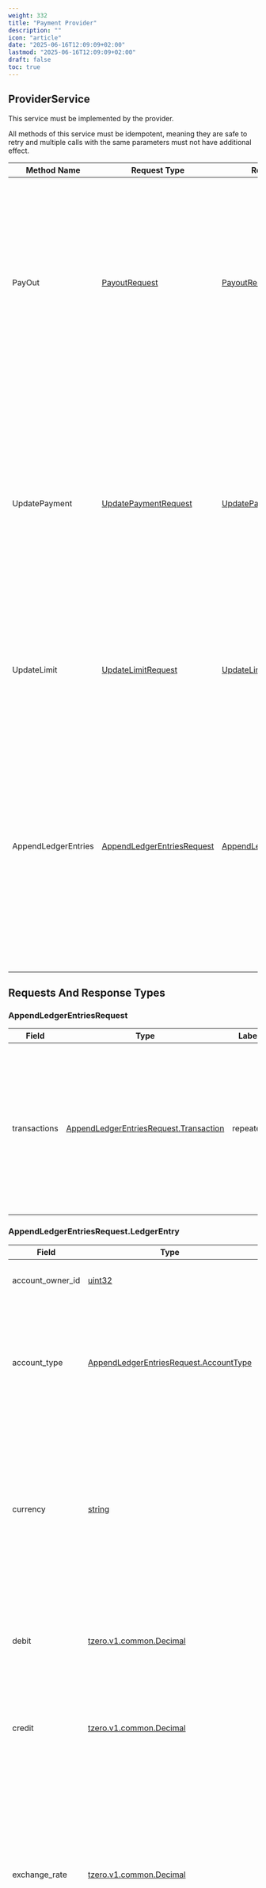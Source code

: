 ```yaml
---
weight: 332
title: "Payment Provider"
description: ""
icon: "article"
date: "2025-06-16T12:09:09+02:00"
lastmod: "2025-06-16T12:09:09+02:00"
draft: false
toc: true
---
```




<a name="tzero-v1-payment-ProviderService"></a>

## ProviderService
This service must be implemented by the provider.

All methods of this service must be idempotent, meaning they are safe to retry and multiple calls with the same parameters must not have additional effect.

| Method Name | Request Type | Response Type | Description |
| ----------- | ------------ | ------------- | ------------|
| PayOut | [PayoutRequest](#tzero-v1-payment-PayoutRequest) | [PayoutResponse](#tzero-v1-payment-PayoutResponse) | Network instructs the provider to execute a payout to the recipient. This method should be idempotent, meaning that multiple calls with the same parameters will have no additional effect. |
| UpdatePayment | [UpdatePaymentRequest](#tzero-v1-payment-UpdatePaymentRequest) | [UpdatePaymentResponse](#tzero-v1-payment-UpdatePaymentResponse) | Network provides an update on the status of a payment. This can be either a success or a failure. This method should be idempotent, meaning that multiple calls with the same parameters will have no additional effect. |
| UpdateLimit | [UpdateLimitRequest](#tzero-v1-payment-UpdateLimitRequest) | [UpdateLimitResponse](#tzero-v1-payment-UpdateLimitResponse) | This rpc is used to notify the provider about the changes in credit limit and/or credit usage. |
| AppendLedgerEntries | [AppendLedgerEntriesRequest](#tzero-v1-payment-AppendLedgerEntriesRequest) | [AppendLedgerEntriesResponse](#tzero-v1-payment-AppendLedgerEntriesResponse) | Network can send all the updates about ledger entries of the provider's accounts. It can be used to keep track of the provider's exposure to other participants and other important financial events. (see the list in the message below) |

 <!-- end services -->


##  Requests And Response Types


<a name="tzero-v1-payment-AppendLedgerEntriesRequest"></a>

### AppendLedgerEntriesRequest



| Field | Type | Label | Description |
| ----- | ---- | ----- | ----------- |
| transactions | [AppendLedgerEntriesRequest.Transaction](#tzero-v1-payment-AppendLedgerEntriesRequest-Transaction) | repeated | This is a list of transactions that were appended to the ledger of the provider. The transaction_id should be used to identify the transaction and ensure that it is processed only once. |







<a name="tzero-v1-payment-AppendLedgerEntriesRequest-LedgerEntry"></a>

### AppendLedgerEntriesRequest.LedgerEntry



| Field | Type | Label | Description |
| ----- | ---- | ----- | ----------- |
| account_owner_id | [uint32](#uint32) |  | 1 is network account, others are ids of participants |
| account_type | [AppendLedgerEntriesRequest.AccountType](#tzero-v1-payment-AppendLedgerEntriesRequest-AccountType) |  | account_type is the type of the account that the entry belongs to. It is used to categorize the entries and understand the nature of the financial event. |
| currency | [string](#string) |  | It is the currency of the entry. If the transaction contains entries with multiple currencies, the exchange_rate field should be provided to be used to convert the amounts to USD. |
| debit | [tzero.v1.common.Decimal](#tzero-v1-common-Decimal) |  | debit is the amount that was debited from the account. If the entry is a credit, this field should be 0. |
| credit | [tzero.v1.common.Decimal](#tzero-v1-common-Decimal) |  | credit is the amount that was credited to the account. If the entry is a debit, this field should be 0. |
| exchange_rate | [tzero.v1.common.Decimal](#tzero-v1-common-Decimal) |  | exchange_rate is the exchange rate of the currency to USD if the currency is not USD and the transaction contains entries with multiple currencies. Exchange rate for the base currency USD and the quote currency provided in the entry. |







<a name="tzero-v1-payment-AppendLedgerEntriesRequest-Transaction"></a>

### AppendLedgerEntriesRequest.Transaction



| Field | Type | Label | Description |
| ----- | ---- | ----- | ----------- |
| transaction_id | [uint64](#uint64) |  | transaction_id is an incrementally growing identifier for the transaction. It could have gaps and could be out of order, but it is unique for each transaction. |
| entries | [AppendLedgerEntriesRequest.LedgerEntry](#tzero-v1-payment-AppendLedgerEntriesRequest-LedgerEntry) | repeated | entries is a list of ledger entries that were appended to the ledger of the provider. Each entry represents a financial event that occurred in the provider's accounts. |
| pay_in | [AppendLedgerEntriesRequest.Transaction.PayIn](#tzero-v1-payment-AppendLedgerEntriesRequest-Transaction-PayIn) |  |  |
| payout_reservation | [AppendLedgerEntriesRequest.Transaction.PayoutReservation](#tzero-v1-payment-AppendLedgerEntriesRequest-Transaction-PayoutReservation) |  |  |
| payout | [AppendLedgerEntriesRequest.Transaction.Payout](#tzero-v1-payment-AppendLedgerEntriesRequest-Transaction-Payout) |  |  |
| provider_settlement | [AppendLedgerEntriesRequest.Transaction.ProviderSettlement](#tzero-v1-payment-AppendLedgerEntriesRequest-Transaction-ProviderSettlement) |  |  |
| fee_settlement | [AppendLedgerEntriesRequest.Transaction.FeeSettlement](#tzero-v1-payment-AppendLedgerEntriesRequest-Transaction-FeeSettlement) |  |  |
| payout_reservation_release | [AppendLedgerEntriesRequest.Transaction.PayoutReservationRelease](#tzero-v1-payment-AppendLedgerEntriesRequest-Transaction-PayoutReservationRelease) |  |  |







<a name="tzero-v1-payment-AppendLedgerEntriesRequest-Transaction-FeeSettlement"></a>

### AppendLedgerEntriesRequest.Transaction.FeeSettlement



| Field | Type | Label | Description |
| ----- | ---- | ----- | ----------- |
| fee_settlement_id | [uint64](#uint64) |  |  |







<a name="tzero-v1-payment-AppendLedgerEntriesRequest-Transaction-PayIn"></a>

### AppendLedgerEntriesRequest.Transaction.PayIn



| Field | Type | Label | Description |
| ----- | ---- | ----- | ----------- |
| payment_id | [uint64](#uint64) |  |  |







<a name="tzero-v1-payment-AppendLedgerEntriesRequest-Transaction-Payout"></a>

### AppendLedgerEntriesRequest.Transaction.Payout



| Field | Type | Label | Description |
| ----- | ---- | ----- | ----------- |
| payment_id | [uint64](#uint64) |  |  |







<a name="tzero-v1-payment-AppendLedgerEntriesRequest-Transaction-PayoutReservation"></a>

### AppendLedgerEntriesRequest.Transaction.PayoutReservation



| Field | Type | Label | Description |
| ----- | ---- | ----- | ----------- |
| payment_id | [uint64](#uint64) |  |  |







<a name="tzero-v1-payment-AppendLedgerEntriesRequest-Transaction-PayoutReservationRelease"></a>

### AppendLedgerEntriesRequest.Transaction.PayoutReservationRelease



| Field | Type | Label | Description |
| ----- | ---- | ----- | ----------- |
| payment_id | [uint64](#uint64) |  |  |







<a name="tzero-v1-payment-AppendLedgerEntriesRequest-Transaction-ProviderSettlement"></a>

### AppendLedgerEntriesRequest.Transaction.ProviderSettlement



| Field | Type | Label | Description |
| ----- | ---- | ----- | ----------- |
| settlement_id | [uint64](#uint64) |  |  |







<a name="tzero-v1-payment-AppendLedgerEntriesResponse"></a>

### AppendLedgerEntriesResponse



This message has no fields defined.






<a name="tzero-v1-payment-PayoutRequest"></a>

### PayoutRequest



| Field | Type | Label | Description |
| ----- | ---- | ----- | ----------- |
| payment_id | [int64](#int64) |  | payment id assigned by the network (provider should store this id to provide details in UpdatePayout later) |
| payout_id | [int64](#int64) |  | payout id assigned by the network (provider should store this id to provide details in UpdatePayout later) |
| currency | [string](#string) |  | currency of the payout (participant could support multiple currencies) This is the currency in which the payout should be made. |
| client_quote_id | [string](#string) |  | client quote id of the quote used for this payout (the provider provides the quote IDs in the UpdateQuote rpc) This is the identifier of the quote that was used to calculate the payout amount. |
| amount | [tzero.v1.common.Decimal](#tzero-v1-common-Decimal) |  | amount in currency of the payout This is the amount that should be paid out to the recipient.

* payout_method is the payment method for the payout, e.g. bank transfer, crypto transfer, etc. This is used to specify how the payout should be made. |
| payout_method | [tzero.v1.common.PaymentMethod](#tzero-v1-common-PaymentMethod) | optional |  |
| reference | [string](#string) | optional | optional reference for the payment, up to 140 characters |
| pay_in_provider_id | [uint32](#uint32) |  | Pay-in provider id which initiated the pay out. |







<a name="tzero-v1-payment-PayoutResponse"></a>

### PayoutResponse



| Field | Type | Label | Description |
| ----- | ---- | ----- | ----------- |
| accepted | [PayoutResponse.Accepted](#tzero-v1-payment-PayoutResponse-Accepted) |  | Success response - means the payout was executed successfully and the payment is now complete. This happens when the payout is successfully processed by the payout provider, and the payment was made to the recipient. |
| failed | [PayoutResponse.Failed](#tzero-v1-payment-PayoutResponse-Failed) |  | Failure response - means the payout was not executed successfully, e.g. the payout provider could not process the payout. |







<a name="tzero-v1-payment-PayoutResponse-Accepted"></a>

### PayoutResponse.Accepted



This message has no fields defined.






<a name="tzero-v1-payment-PayoutResponse-Failed"></a>

### PayoutResponse.Failed



| Field | Type | Label | Description |
| ----- | ---- | ----- | ----------- |
| reason | [PayoutResponse.Failed.Reason](#tzero-v1-payment-PayoutResponse-Failed-Reason) |  |  |







<a name="tzero-v1-payment-UpdateLimitRequest"></a>

### UpdateLimitRequest
All the amounts are in USD


| Field | Type | Label | Description |
| ----- | ---- | ----- | ----------- |
| limits | [UpdateLimitRequest.Limit](#tzero-v1-payment-UpdateLimitRequest-Limit) | repeated | can contain one or more Limit messages, each representing a credit limit for a specific counterparty provider. |







<a name="tzero-v1-payment-UpdateLimitRequest-Limit"></a>

### UpdateLimitRequest.Limit



| Field | Type | Label | Description |
| ----- | ---- | ----- | ----------- |
| version | [int64](#int64) |  | Incrementally growing for the provider - same as in Ledger. |
| creditor_id | [int32](#int32) |  | the Id of the counterparty (creditor) provider, e.g. the provider that is providing the credit limit. It's usually the payOut provider, which provides the credit line to the payIn provider. |
| payout_limit | [tzero.v1.common.Decimal](#tzero-v1-common-Decimal) |  | payout_limit = credit_limit - credit_usage, negative value means credit limit is exceeded, e.g. if counterparty decreased credit limit |
| credit_limit | [tzero.v1.common.Decimal](#tzero-v1-common-Decimal) |  | This is the credit limit that the counterparty is willing to extend to the provider. |
| credit_usage | [tzero.v1.common.Decimal](#tzero-v1-common-Decimal) |  | This is the credit usage that the provider has used so far. It is the sum of all payouts made by the provider minus the settlement net (settlement balance). It could be negative if the provider has received more in settlements than made payouts (pre-settlement). |







<a name="tzero-v1-payment-UpdateLimitResponse"></a>

### UpdateLimitResponse
Empty message - means no response is needed.


This message has no fields defined.






<a name="tzero-v1-payment-UpdatePaymentRequest"></a>

### UpdatePaymentRequest



| Field | Type | Label | Description |
| ----- | ---- | ----- | ----------- |
| payment_id | [uint64](#uint64) |  | payment_id is a payment id in the T-0 network. |
| payment_client_id | [string](#string) |  | payment_client_id is a payment id assigned by the client, this is the same id that was provided in the CreatePaymentRequest. |
| accepted | [UpdatePaymentRequest.Accepted](#tzero-v1-payment-UpdatePaymentRequest-Accepted) |  | Accepted response - means the payout was accepted by the pay-out provider and pay-out provider is obligated to make a pay-out. |
| failed | [UpdatePaymentRequest.Failed](#tzero-v1-payment-UpdatePaymentRequest-Failed) |  | Payment failed and would not be retried. |
| confirmed | [UpdatePaymentRequest.Confirmed](#tzero-v1-payment-UpdatePaymentRequest-Confirmed) |  | Confirmed response - final state meaning the payout was executed successfully and the payment is now complete. This happens when the payout is successfully processed by the payout provider, and the payment was made to the recipient. |







<a name="tzero-v1-payment-UpdatePaymentRequest-Accepted"></a>

### UpdatePaymentRequest.Accepted



| Field | Type | Label | Description |
| ----- | ---- | ----- | ----------- |
| payout_amount | [tzero.v1.common.Decimal](#tzero-v1-common-Decimal) |  | amount in currency of the payout |







<a name="tzero-v1-payment-UpdatePaymentRequest-Confirmed"></a>

### UpdatePaymentRequest.Confirmed



| Field | Type | Label | Description |
| ----- | ---- | ----- | ----------- |
| paid_out_at | [google.protobuf.Timestamp](#google-protobuf-Timestamp) |  | time of the payout |
| receipt | [tzero.v1.common.PaymentReceipt](#tzero-v1-common-PaymentReceipt) |  | Payment receipt might contain metadata about payment recognizable by pay-in provider. |







<a name="tzero-v1-payment-UpdatePaymentRequest-Failed"></a>

### UpdatePaymentRequest.Failed



| Field | Type | Label | Description |
| ----- | ---- | ----- | ----------- |
| reason | [UpdatePaymentRequest.Failed.Reason](#tzero-v1-payment-UpdatePaymentRequest-Failed-Reason) |  |  |







<a name="tzero-v1-payment-UpdatePaymentResponse"></a>

### UpdatePaymentResponse



This message has no fields defined.





 <!-- end messages -->


<a name="tzero-v1-payment-AppendLedgerEntriesRequest-AccountType"></a>

### AppendLedgerEntriesRequest.AccountType


| Name | Number | Description |
| ---- | ------ | ----------- |
| ACCOUNT_TYPE_UNSPECIFIED | 0 |  |
| ACCOUNT_TYPE_USER_PAYABLE | 10 | Reflects the user's payable balance, the amount that the provider owes to the user. |
| ACCOUNT_TYPE_CASH | 20 | Reflects the cash balance of the provider. |
| ACCOUNT_TYPE_RESERVE | 30 | This is the reserve account of the provider, which reflects the reserve of balance to reduce the limit available from one provider to another. |
| ACCOUNT_TYPE_RESERVE_USAGE | 40 | This is the mirror account for the reserve. To keep the double entry accounting principle. |
| ACCOUNT_TYPE_PROVIDER_PAYABLE | 50 | Reflects how much the provider owes to the network or other participants. |
| ACCOUNT_TYPE_PROVIDER_RECEIVABLE | 60 | Reflects how much the provider is owed by the network or other participants. |
| ACCOUNT_TYPE_PROVIDER_SETTLEMENT | 70 | Reflects the settlement balance of the provider with the network or other participants. |
| ACCOUNT_TYPE_FEE_PAYABLE | 80 | Reflects the fees that the provider owes to the network. |
| ACCOUNT_TYPE_FEE_RECEIVABLE | 90 | Reflects the fees that the network is owed by the provider. |
| ACCOUNT_TYPE_FEE_EXPENSE | 100 | Reflects the fees that the provider has to pay for the services provided by the network. |
| ACCOUNT_TYPE_FEE_SETTLEMENT | 110 |  |



<a name="tzero-v1-payment-PayoutResponse-Failed-Reason"></a>

### PayoutResponse.Failed.Reason


| Name | Number | Description |
| ---- | ------ | ----------- |
| REASON_UNSPECIFIED | 0 |  |



<a name="tzero-v1-payment-UpdatePaymentRequest-Failed-Reason"></a>

### UpdatePaymentRequest.Failed.Reason


| Name | Number | Description |
| ---- | ------ | ----------- |
| REASON_UNSPECIFIED | 0 |  |


 <!-- end enums -->

